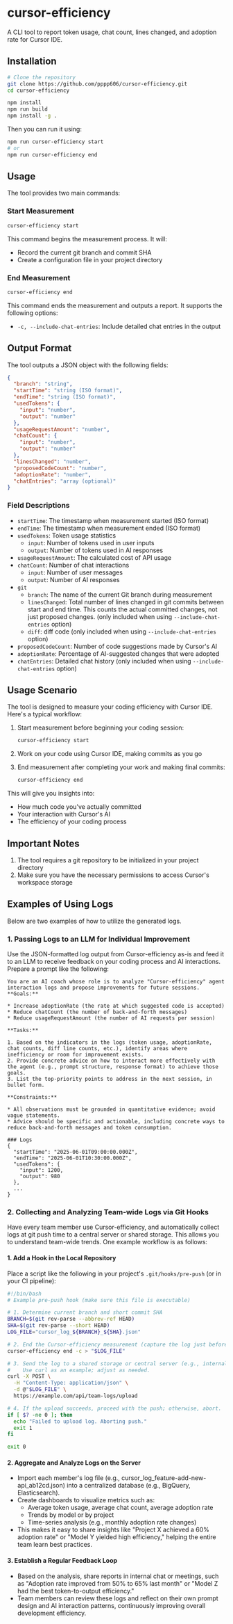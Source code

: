 # cursor-efficiency

A CLI tool to report token usage, chat count, lines changed, and adoption rate for Cursor IDE.

## Installation

```bash
# Clone the repository
git clone https://github.com/pppp606/cursor-efficiency.git
cd cursor-efficiency

npm install
npm run build
npm install -g .
```

Then you can run it using:
```bash
npm run cursor-efficiency start
# or
npm run cursor-efficiency end
```

## Usage

The tool provides two main commands:

### Start Measurement

```bash
cursor-efficiency start
```

This command begins the measurement process. It will:
- Record the current git branch and commit SHA
- Create a configuration file in your project directory

### End Measurement

```bash
cursor-efficiency end
```

This command ends the measurement and outputs a report. It supports the following options:

- `-c, --include-chat-entries`: Include detailed chat entries in the output

## Output Format

The tool outputs a JSON object with the following fields:

```json
{
  "branch": "string",
  "startTime": "string (ISO format)",
  "endTime": "string (ISO format)",
  "usedTokens": {
    "input": "number",
    "output": "number"
  },
  "usageRequestAmount": "number",
  "chatCount": {
    "input": "number",
    "output": "number"
  },
  "linesChanged": "number",
  "proposedCodeCount": "number",
  "adoptionRate": "number",
  "chatEntries": "array (optional)"
}
```

### Field Descriptions

- `startTime`: The timestamp when measurement started (ISO format)
- `endTime`: The timestamp when measurement ended (ISO format)
- `usedTokens`: Token usage statistics
  - `input`: Number of tokens used in user inputs
  - `output`: Number of tokens used in AI responses
- `usageRequestAmount`: The calculated cost of API usage
- `chatCount`: Number of chat interactions
  - `input`: Number of user messages
  - `output`: Number of AI responses
- `git`
  - `branch`: The name of the current Git branch during measurement
  - `linesChanged`: Total number of lines changed in git commits between start and end time. This counts the actual committed changes, not just proposed changes. (only included when using `--include-chat-entries` option)
  - `diff`: diff code (only included when using `--include-chat-entries` option)
- `proposedCodeCount`: Number of code suggestions made by Cursor's AI
- `adoptionRate`: Percentage of AI-suggested changes that were adopted
- `chatEntries`: Detailed chat history (only included when using `--include-chat-entries` option)

## Usage Scenario

The tool is designed to measure your coding efficiency with Cursor IDE. Here's a typical workflow:

1. Start measurement before beginning your coding session:
   ```bash
   cursor-efficiency start
   ```

2. Work on your code using Cursor IDE, making commits as you go

3. End measurement after completing your work and making final commits:
   ```bash
   cursor-efficiency end
   ```

This will give you insights into:
- How much code you've actually committed
- Your interaction with Cursor's AI
- The efficiency of your coding process

## Important Notes

1. The tool requires a git repository to be initialized in your project directory
2. Make sure you have the necessary permissions to access Cursor's workspace storage

## Examples of Using Logs

Below are two examples of how to utilize the generated logs.

### 1. Passing Logs to an LLM for Individual Improvement

Use the JSON-formatted log output from Cursor-efficiency as-is and feed it to an LLM to receive feedback on your coding process and AI interactions. Prepare a prompt like the following:

```text
You are an AI coach whose role is to analyze "Cursor-efficiency" agent interaction logs and propose improvements for future sessions.
**Goals:**

* Increase adoptionRate (the rate at which suggested code is accepted)
* Reduce chatCount (the number of back-and-forth messages)
* Reduce usageRequestAmount (the number of AI requests per session)

**Tasks:**

1. Based on the indicators in the logs (token usage, adoptionRate, chat counts, diff line counts, etc.), identify areas where inefficiency or room for improvement exists.
2. Provide concrete advice on how to interact more effectively with the agent (e.g., prompt structure, response format) to achieve those goals.
3. List the top-priority points to address in the next session, in bullet form.

**Constraints:**

* All observations must be grounded in quantitative evidence; avoid vague statements.
* Advice should be specific and actionable, including concrete ways to reduce back-and-forth messages and token consumption.

### Logs
{
  "startTime": "2025-06-01T09:00:00.000Z",
  "endTime": "2025-06-01T10:30:00.000Z",
  "usedTokens": {
    "input": 1200,
    "output": 980
  },
  ...
}
```

### 2. Collecting and Analyzing Team-wide Logs via Git Hooks

Have every team member use Cursor-efficiency, and automatically collect logs at git push time to a central server or shared storage. This allows you to understand team-wide trends. One example workflow is as follows:

#### 1. Add a Hook in the Local Repository
Place a script like the following in your project's `.git/hooks/pre-push` (or in your CI pipeline):

```bash
#!/bin/bash
# Example pre-push hook (make sure this file is executable)

# 1. Determine current branch and short commit SHA
BRANCH=$(git rev-parse --abbrev-ref HEAD)
SHA=$(git rev-parse --short HEAD)
LOG_FILE="cursor_log_${BRANCH}_${SHA}.json"

# 2. End the Cursor-efficiency measurement (capture the log just before pushing)
cursor-efficiency end -c > "$LOG_FILE"

# 3. Send the log to a shared storage or central server (e.g., internal server or S3)
#    Use curl as an example; adjust as needed.
curl -X POST \
  -H "Content-Type: application/json" \
  -d @"$LOG_FILE" \
  https://example.com/api/team-logs/upload

# 4. If the upload succeeds, proceed with the push; otherwise, abort.
if [ $? -ne 0 ]; then
  echo "Failed to upload log. Aborting push."
  exit 1
fi

exit 0
```

#### 2. Aggregate and Analyze Logs on the Server

- Import each member's log file (e.g., cursor_log_feature-add-new-api_ab12cd.json) into a centralized database (e.g., BigQuery, Elasticsearch).
- Create dashboards to visualize metrics such as:
  - Average token usage, average chat count, average adoption rate
  - Trends by model or by project
  - Time-series analysis (e.g., monthly adoption rate changes)
- This makes it easy to share insights like "Project X achieved a 60% adoption rate" or "Model Y yielded high efficiency," helping the entire team learn best practices.

#### 3. **Establish a Regular Feedback Loop**

- Based on the analysis, share reports in internal chat or meetings, such as "Adoption rate improved from 50% to 65% last month" or "Model Z had the best token-to-output efficiency."
- Team members can review these logs and reflect on their own prompt design and AI interaction patterns, continuously improving overall development efficiency.
